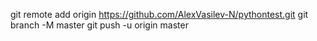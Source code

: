 git remote add origin https://github.com/AlexVasilev-N/pythontest.git
git branch -M master
git push -u origin master